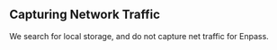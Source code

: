 ## Capturing Network Traffic

We search for local storage, and do not capture net traffic for Enpass.